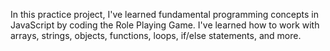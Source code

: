 In this practice project, I've learned fundamental programming concepts in JavaScript by coding the Role Playing Game. I've learned how to work with arrays, strings, objects, functions, loops, if/else statements, and more.
